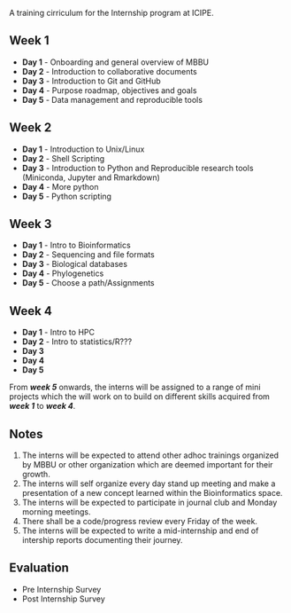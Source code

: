 A training cirriculum for the Internship program at ICIPE.

## Week 1
- **Day 1** - Onboarding and general overview of MBBU
- **Day 2** - Introduction to collaborative documents
- **Day 3** - Introduction to Git and GitHub
- **Day 4** - Purpose roadmap, objectives and goals
- **Day 5** - Data management and reproducible tools

## Week 2
- **Day 1** - Introduction to Unix/Linux
- **Day 2** - Shell Scripting
- **Day 3** - Introduction to Python and Reproducible research tools (Miniconda, Jupyter and Rmarkdown)
- **Day 4** - More python
- **Day 5** - Python scripting

## Week 3
- **Day 1** - Intro to Bioinformatics
- **Day 2** - Sequencing and file formats
- **Day 3** - Biological databases
- **Day 4** - Phylogenetics
- **Day 5** - Choose a path/Assignments

## Week 4
- **Day 1** - Intro to HPC
- **Day 2** - Intro to statistics/R???
- **Day 3**
- **Day 4**
- **Day 5**

From _**week 5**_ onwards, the interns will be assigned to a range of mini projects which the will work on to build 
on different skills acquired from _**week 1**_ to _**week 4**_.

## Notes
1. The interns will be expected to attend other adhoc trainings organized by MBBU or other organization which are deemed important for their growth.
2. The interns will self organize every day stand up meeting and make a presentation of a new concept learned within the Bioinformatics space.
3. The interns will be expected to participate in journal club  and Monday morning meetings.
4. There shall be a code/progress review every Friday of the week.
5. The interns will be expected to write a mid-internship and end of intership reports documenting their journey.

## Evaluation
- Pre Internship Survey
- Post Internship Survey
